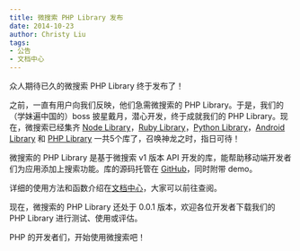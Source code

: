 ```yaml
---
title: 微搜索 PHP Library 发布
date: 2014-10-23
author: Christy Liu
tags:
- 公告
- 文档中心
---
```


众人期待已久的微搜索 PHP Library 终于发布了！

之前，一直有用户向我们反映，他们急需微搜索的 PHP Library。于是，我们的（学妹遍中国的）boss 披星戴月，潜心开发，终于成就我们的 PHP Library。现在，微搜索已经集齐 [Node Library](https://github.com/tinysou/tinysou-node)，[Ruby Library](https://github.com/tinysou/tinysou-ruby)，[Python Library](https://github.com/tinysou/tinysou-python)，[Android Library](https://github.com/tinysou/tinysou-android) 和 [PHP Library](https://github.com/tinysou/tinysou-php) 一共5个库了，召唤神龙之时，指日可待！

微搜索的 PHP Library 是基于微搜索 v1 版本 API 开发的库，能帮助移动端开发者们为应用添加上搜索功能。库的源码托管在 [GitHub](https://github.com/tinysou/tinysou-php)，同时附带 demo。

详细的使用方法和函数介绍在[文档中心](http://doc.tinysou.com/libs/php.html)，大家可以前往查阅。

现在，微搜索的 PHP Library 还处于 0.0.1 版本，欢迎各位开发者下载我们的 PHP Library 进行测试、使用或评估。

PHP 的开发者们，开始使用微搜索吧！